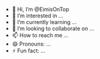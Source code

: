 - 👋 Hi, I’m @EimisOnTop
- 👀 I’m interested in ...
- 🌱 I’m currently learning ...
- 💞️ I’m looking to collaborate on ...
- 📫 How to reach me ...
- 😄 Pronouns: ...
- ⚡ Fun fact: ...

<!---
EimisOnTop/EimisOnTop is a ✨ special ✨ repository because its `README.md` (this file) appears on your GitHub profile.
You can click the Preview link to take a look at your changes.
--->
